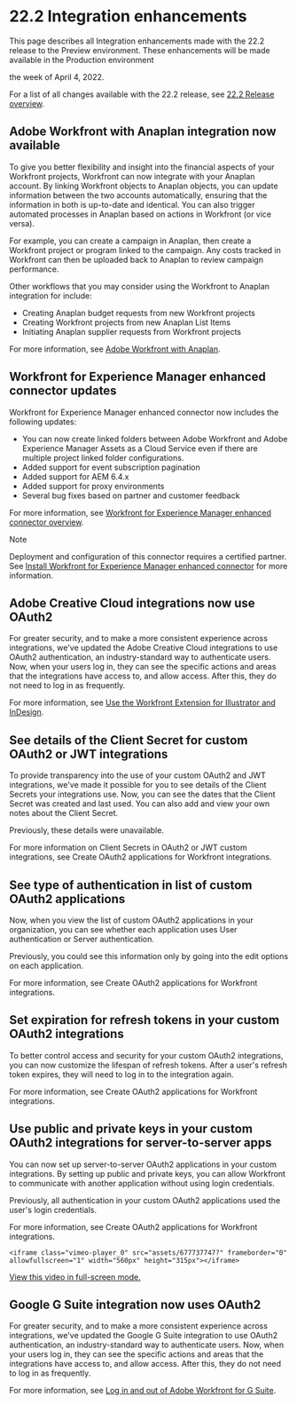 

# 22.2 Integration enhancements

This page describes all Integration enhancements made with the 22.2 release to the Preview environment. These enhancements will be made available in the Production environment 

<!--
<MadCap:conditionalText data-mc-conditions="QuicksilverOrClassic.Draft mode">
in January 2022
</MadCap:conditionalText>
-->

the week of April 4, 2022.

For a list of all changes available with the 22.2 release, see [22.2 Release overview](../../../product-announcements/product-releases/22.2-release-activity/22-2-release-overview.md).

## Adobe Workfront with Anaplan integration now available

To give you better flexibility and insight into the financial aspects of your Workfront projects, Workfront can now integrate with your Anaplan account. By linking Workfront objects to Anaplan objects, you can update information between the two accounts automatically, ensuring that the information in both is up-to-date and identical. You can also trigger automated processes in Anaplan based on actions in Workfront (or vice versa).

For example, you can create a campaign in Anaplan, then create a Workfront project or program linked to the campaign. Any costs tracked in Workfront can then be uploaded back to Anaplan to review campaign performance.

Other workflows that you may consider using the Workfront to Anaplan integration for include:

* Creating Anaplan budget requests from new Workfront projects
* Creating Workfront projects from new Anaplan List Items
* Initiating Anaplan supplier requests from Workfront projects

For more information, see [Adobe Workfront with Anaplan](../../../workfront-integrations-and-apps/adobe-workfront-with-anaplan/anaplan-integration.md).

## Workfront for Experience Manager enhanced connector updates

Workfront for Experience Manager enhanced connector now includes the following updates:

* You can now create linked folders between Adobe Workfront and Adobe Experience Manager Assets as a Cloud Service even if there are multiple project linked folder configurations.
* Added support for event subscription pagination
* Added support for AEM 6.4.x
* Added support for proxy environments
* Several bug fixes based on partner and customer feedback

For more information, see [Workfront for Experience Manager enhanced connector overview](../../../documents/workfront-and-experience-manager-integrations/workfront-for-experience-manager-enhanced-connector/workfront-aem-enhanced-connector-overview.md).

>[!NOTE]
>
>Deployment and configuration of this connector requires a certified partner. See [Install Workfront for Experience Manager enhanced connector](https://experienceleague.adobe.com/docs/experience-manager-cloud-service/content/assets/integrations/workfront-connector-install.html?lang=en#) for more information.

## Adobe Creative Cloud integrations now use OAuth2

For greater security, and to make a more consistent experience across integrations, we've updated the Adobe Creative Cloud integrations to use OAuth2 authentication, an industry-standard way to authenticate users. Now, when your users log in, they can see the specific actions and areas that the integrations have access to, and allow access. After this, they do not need to log in as frequently.

For more information, see [Use the Workfront Extension for Illustrator and InDesign](../../../documents/workfront-for-adobe-creative-cloud/use-wf-adobe-cc.md).

## See details of the Client Secret for custom OAuth2 or JWT integrations

To provide transparency into the use of your custom OAuth2 and JWT integrations, we've made it possible for you to see details of the Client Secrets your integrations use. Now, you can see the dates that the Client Secret was created and last used. You can also add and view your own notes about the Client Secret.

Previously, these details were unavailable.

For more information on Client Secrets in OAuth2 or JWT custom integrations, see Create OAuth2 applications for Workfront integrations.

## See type of authentication in list of custom OAuth2 applications

Now, when you view the list of custom OAuth2 applications in your organization, you can see whether each application uses User authentication or Server authentication.

Previously, you could see this information only by going into the edit options on each application.

For more information, see Create OAuth2 applications for Workfront integrations.

## Set expiration for refresh tokens in your custom OAuth2 integrations

To better control access and security for your custom OAuth2 integrations, you can now customize the lifespan of refresh tokens. After a user's refresh token expires, they will need to log in to the integration again.

For more information, see Create OAuth2 applications for Workfront integrations.

## Use public and private keys in your custom OAuth2 integrations for server-to-server apps

You can now set up server-to-server OAuth2 applications in your custom integrations. By setting up public and private keys, you can allow Workfront to communicate with another application without using login credentials.

Previously, all authentication in your custom OAuth2 applications used the user's login credentials.

For more information, see Create OAuth2 applications for Workfront integrations.

```<iframe class="vimeo-player_0" src="assets/677737747?" frameborder="0" allowfullscreen="1" width="560px" height="315px"></iframe>```

[View this video in full-screen mode.](https://vimeo.com/677737747/8fe195bc17)

## Google G Suite integration now uses OAuth2

For greater security, and to make a more consistent experience across integrations, we've updated the Google G Suite integration to use OAuth2 authentication, an industry-standard way to authenticate users. Now, when your users log in, they can see the specific actions and areas that the integrations have access to, and allow access. After this, they do not need to log in as frequently.

For more information, see [Log in and out of Adobe Workfront for G Suite](../../../workfront-integrations-and-apps/workfront-for-g-suite/log-in-and-out-wf-for-gsuite.md).
